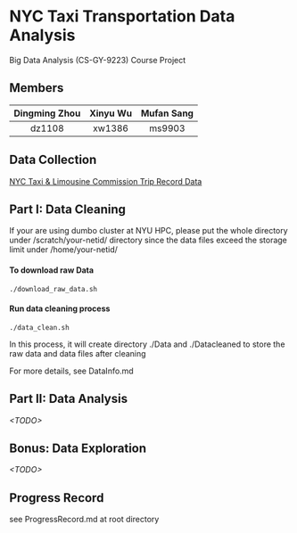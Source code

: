 # NYC Taxi Transportation Data Analysis
Big Data Analysis (CS-GY-9223) Course Project  

## Members
|Dingming Zhou	|Xinyu Wu		|Mufan Sang	|
|:-------------:|:-------------:|:---------:|
|dz1108			|xw1386		  	|ms9903 	|

## Data Collection
[NYC Taxi & Limousine Commission Trip Record Data](http://www.nyc.gov/html/tlc/html/about/trip_record_data.shtml)

## Part I: Data Cleaning
If your are using dumbo cluster at NYU HPC, please put the whole directory under /scratch/your-netid/ directory since the data files exceed the storage limit under /home/your-netid/ 
#### To download raw Data  
`./download_raw_data.sh`  

#### Run data cleaning process  
`./data_clean.sh`  

In this process, it will create directory ./Data and ./Datacleaned to store the raw data and data files after cleaning

For more details, see DataInfo.md

## Part II: Data Analysis
*\<TODO\>*

## Bonus: Data Exploration
*\<TODO\>*

## Progress Record
see ProgressRecord.md at root directory

